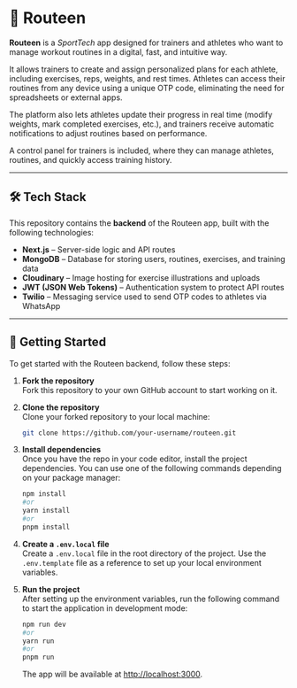 # 📱 Routeen

**Routeen** is a _SportTech_ app designed for trainers and athletes who want to manage workout routines in a digital, fast, and intuitive way.

It allows trainers to create and assign personalized plans for each athlete, including exercises, reps, weights, and rest times. Athletes can access their routines from any device using a unique OTP code, eliminating the need for spreadsheets or external apps.

The platform also lets athletes update their progress in real time (modify weights, mark completed exercises, etc.), and trainers receive automatic notifications to adjust routines based on performance.

A control panel for trainers is included, where they can manage athletes, routines, and quickly access training history.

---

## 🛠 Tech Stack

This repository contains the **backend** of the Routeen app, built with the following technologies:

- **Next.js** – Server-side logic and API routes
- **MongoDB** – Database for storing users, routines, exercises, and training data
- **Cloudinary** – Image hosting for exercise illustrations and uploads
- **JWT (JSON Web Tokens)** – Authentication system to protect API routes
- **Twilio** – Messaging service used to send OTP codes to athletes via WhatsApp

---

## 🚀 Getting Started

To get started with the Routeen backend, follow these steps:

1. **Fork the repository**  
   Fork this repository to your own GitHub account to start working on it.

2. **Clone the repository**  
   Clone your forked repository to your local machine:

   ```bash
   git clone https://github.com/your-username/routeen.git
   ```

3. **Install dependencies**  
   Once you have the repo in your code editor, install the project dependencies. You can use one of the following commands depending on your package manager:

   ```bash
   npm install
   #or
   yarn install
   #or
   pnpm install
   ```

4. **Create a `.env.local` file**  
   Create a `.env.local` file in the root directory of the project. Use the `.env.template` file as a reference to set up your local environment variables.

5. **Run the project**  
   After setting up the environment variables, run the following command to start the application in development mode:

   ```bash
   npm run dev
   #or
   yarn run
   #or
   pnpm run
   ```

   The app will be available at [http://localhost:3000](http://localhost:3000).
